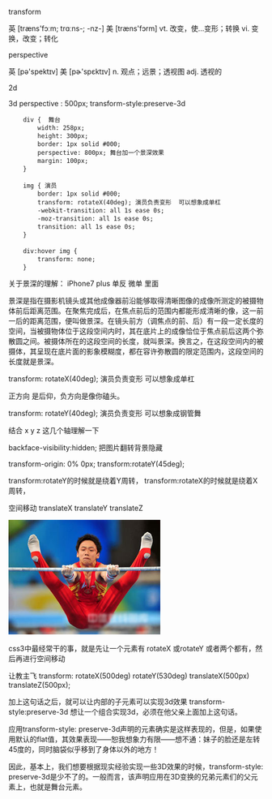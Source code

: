transform

英 [træns'fɔːm; trɑːns-; -nz-]  美 [træns'fɔrm]
vt. 改变，使…变形；转换
vi. 变换，改变；转化

perspective

英 [pə'spektɪv]  美 [pɚ'spɛktɪv]
n. 观点；远景；透视图
adj. 透视的


2d

3d 
perspective : 500px;
transform-style:preserve-3d


```
    div {  舞台
        width: 258px;
        height: 300px;
        border: 1px solid #000;
        perspective: 800px; 舞台加一个景深效果
        margin: 100px;
    }
    
    img { 演员
        border: 1px solid #000;
        transform: rotateX(40deg); 演员负责变形  可以想象成单杠
        -webkit-transition: all 1s ease 0s;
        -moz-transition: all 1s ease 0s;
        transition: all 1s ease 0s;
    }
    
    div:hover img {
        transform: none;
    }
```


关于景深的理解：
iPhone7 plus  单反  微单 里面

景深是指在摄影机镜头或其他成像器前沿能够取得清晰图像的成像所测定的被摄物体前后距离范围。在聚焦完成后，在焦点前后的范围内都能形成清晰的像，这一前一后的距离范围，便叫做景深。在镜头前方（调焦点的前、后）有一段一定长度的空间，当被摄物体位于这段空间内时，其在底片上的成像恰位于焦点前后这两个弥散圆之间。被摄体所在的这段空间的长度，就叫景深。换言之，在这段空间内的被摄体，其呈现在底片面的影象模糊度，都在容许弥散圆的限定范围内，这段空间的长度就是景深。


transform: rotateX(40deg); 演员负责变形  可以想象成单杠

正方向 是后仰，负方向是像你磕头。

transform: rotateY(40deg); 演员负责变形  可以想象成钢管舞


结合 x y z 这几个轴理解一下


backface-visibility:hidden; 把图片翻转背景隐藏


transform-origin: 0% 0px;
transform:rotateY(45deg);  

transform:rotateY的时候就是绕着Y周转，
transform:rotateX的时候就是绕着X周转，

空间移动
translateX 
translateY
translateZ

![dangang](./dangang.jpg)

css3中最经常干的事，就是先让一个元素有 rotateX 或rotateY 或者两个都有，然后再进行空间移动

让教主飞 
transform: rotateX(500deg) rotateY(530deg) translateX(500px) translateZ(500px);

加上这句话之后，就可以让内部的子元素可以实现3d效果
transform-style:preserve-3d  想让一个组合实现3d，必须在他父亲上面加上这句话。

应用transform-style: preserve-3d声明的元素确实是这样表现的，但是，如果使用默认的flat值，其效果表现——恕我想象力有限——想不通：妹子的脸还是左转45度的，同时脑袋似乎移到了身体以外的地方！

因此，基本上，我们想要根据现实经验实现一些3D效果的时候，transform-style: preserve-3d是少不了的。一般而言，该声明应用在3D变换的兄弟元素们的父元素上，也就是舞台元素。




